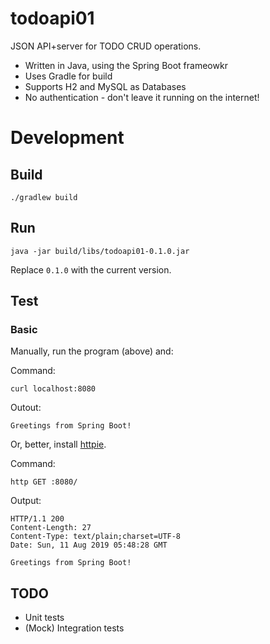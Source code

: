 # todoapi01

JSON API+server for TODO CRUD operations.

- Written in Java, using the Spring Boot frameowkr
- Uses Gradle for build
- Supports H2 and MySQL as Databases
- No authentication - don't leave it running on the internet!

# Development
## Build

    ./gradlew build

## Run

    java -jar build/libs/todoapi01-0.1.0.jar

Replace `0.1.0` with the current version.

## Test

### Basic
Manually, run the program (above) and:

Command:

    curl localhost:8080

Outout:

    Greetings from Spring Boot!

Or, better, install [httpie](https://httpie.org/).

Command:

    http GET :8080/
 
 Output:
 
 ```
 HTTP/1.1 200
 Content-Length: 27
 Content-Type: text/plain;charset=UTF-8
 Date: Sun, 11 Aug 2019 05:48:28 GMT
 
 Greetings from Spring Boot!
 ```

## TODO
- Unit tests
- (Mock) Integration tests
